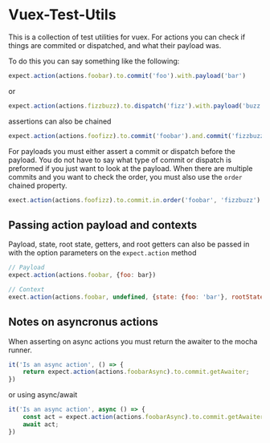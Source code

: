 # Vuex-Test-Utils
This is a collection of test utilities for vuex.  For actions you can check if things are commited or dispatched, and what their payload was.

To do this you can say something like the following:

```javascript
expect.action(actions.foobar).to.commit('foo').with.payload('bar')
```

or

```javascript
expect.action(actions.fizzbuzz).to.dispatch('fizz').with.payload('buzz')
```

assertions can also be chained

```javascript
expect.action(actions.foofizz).to.commit('foobar').and.commit('fizzbuzz')
```

For payloads you must either assert a commit or dispatch before the payload. You do not have to say what type of commit or dispatch is preformed if you just want to look at the payload.  When there are multiple commits and you want to check the order, you must also use the `order` chained property.

```javascript
exect.action(actions.foofizz).to.commit.in.order('foobar', 'fizzbuzz')
```

## Passing action payload and contexts

Payload, state, root state, getters, and root getters can also be passed in with the option parameters on the `expect.action` method

```javascript
// Payload
expect.action(actions.foobar, {foo: bar})

// Context
exect.action(actions.foobar, undefined, {state: {foo: 'bar'}, rootState: {version: '1.0.0'}, etc..})
```

## Notes on asyncronus actions

When asserting on async actions you must return the awaiter to the mocha runner.

```javascript
it('Is an async action', () => {
    return expect.action(actions.foobarAsync).to.commit.getAwaiter;
})
```

or using async/await

```javascript
it('Is an async action', async () => {
    const act = expect.action(actions.foobarAsync).to.commit.getAwaiter;
    await act;
})
```
